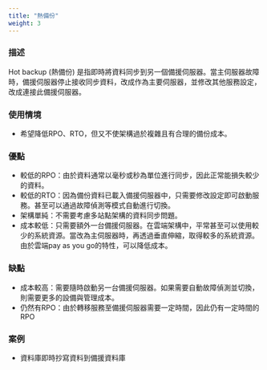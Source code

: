 ```yaml
---
title: "熱備份"
weight: 3
---
```


### 描述

Hot backup (熱備份) 是指即時將資料同步到另一個備援伺服器。當主伺服器故障時，備援伺服器停止接收同步資料，改成作為主要伺服器，並修改其他服務設定，改成連接此備援伺服器。

### 使用情境

- 希望降低RPO、RTO，但又不使架構過於複雜且有合理的備份成本。

### 優點

- 較低的RPO：由於資料通常以毫秒或秒為單位進行同步，因此正常能損失較少的資料。
- 較低的RTO：因為備份資料已載入備援伺服器中，只需要修改設定即可啟動服務。甚至可以通過故障偵測等模式自動進行切換。
- 架構單純：不需要考慮多站點架構的資料同步問題。
- 成本較低：只需要額外一台備援伺服器。在雲端架構中，平常甚至可以使用較少的系統資源。當改為主伺服器時，再透過垂直伸縮，取得較多的系統資源。由於雲端pay as you go的特性，可以降低成本。

### 缺點

- 成本較高：需要隨時啟動另一台備援伺服器。如果需要自動故障偵測並切換，則需要更多的設備與管理成本。
- 仍然有RPO：由於轉移服務至備援伺服器需要一定時間，因此仍有一定時間的RPO

### 案例

- 資料庫即時抄寫資料到備援資料庫